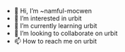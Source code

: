 - 👋 Hi, I’m ~namful-mocwen
- 👀 I’m interested in urbit
- 🌱 I’m currently learning urbit
- 💞️ I’m looking to collaborate on urbit
- 📫 How to reach me on urbit

<!---
namful-mocwen/namful-mocwen is a ✨ special ✨ repository because its `README.md` (this file) appears on your GitHub profile.
You can click the Preview link to take a look at your changes.
--->
